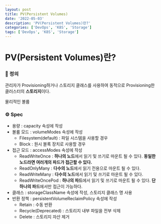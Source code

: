 ```yaml
---
layout: post
title: PV(Persistent Volumes)
date: '2022-05-03'
description: 'PV(Persistent Volumes)란?'
categories: ['DevOps', 'K8S', 'Storage']
tags: ['DevOps', 'K8S', 'Storage']
---
```

# PV(Persistent Volumes)란?

### 📌 정의

관리자가 Provisioning하거나 스토리지 클래스를 사용하여 동적으로 Provisioning한 클러스터의 **스토리지**이다.

물리적인 볼륨

### ⚙️ Spec

- 용량 : capacity 속성에 작성
- 볼륨 모드 : volumeModes 속성에 작성
  - Filesystem(default) : 파일 시스템을 사용할 경우
  - Block : 원시 블록 장치로 사용할 경우
- 접근 모드 : accessModes 속성에 작성
  - ReadWriteOnce : **하나의 노드**에서 읽기 및 쓰기로 마운트 될 수 있다. **동일한 노드라면 여러개의 파드가 접근할 수 있다.**
  - ReadOnlyMany : **다수의 노드**에서 읽기 전용으로 마운트 될 수 있다.
  - ReadWriteMany : **다수의 노드**에서 읽기 및 쓰기로 마운트 될 수 있다.
  - ReadWriteOncePod : **하나의 파드**에서 읽기 및 쓰기로 마운트 될 수 있다. **단 하나의 파드**에서만 접근이 가능하다.
- 클래스 : storageClassName 속성에 작성, 스토리지 클래스 명 사용
- 반환 정책 : persistentVolumeReclaimPolicy 속성에 작성
  - Retain : 수동 반환
  - Recycle(Deprecated) : 스토리지 내부 파일을 전부 삭제
  - Delete : 스토리지 자산 제거